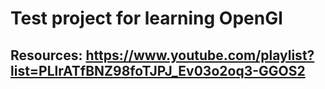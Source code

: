 # Test project for learning OpenGl
## Resources: https://www.youtube.com/playlist?list=PLlrATfBNZ98foTJPJ_Ev03o2oq3-GGOS2
